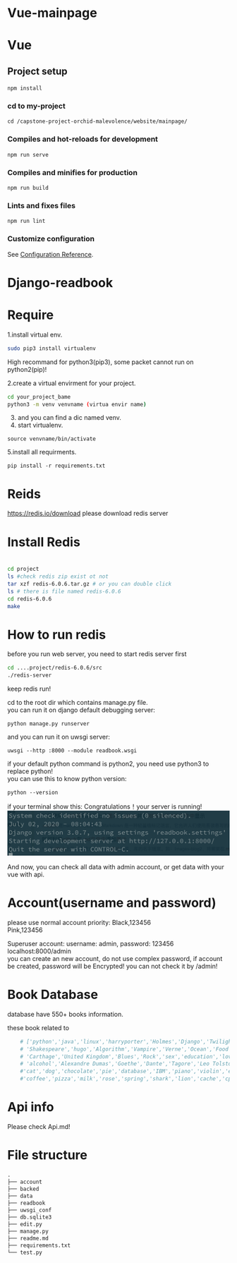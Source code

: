 # Vue-mainpage

# Vue

## Project setup

```
npm install
```

### cd to my-project

```
cd /capstone-project-orchid-malevolence/website/mainpage/
```

### Compiles and hot-reloads for development

```
npm run serve
```

### Compiles and minifies for production

```
npm run build
```

### Lints and fixes files

```
npm run lint
```

### Customize configuration

See [Configuration Reference](https://cli.vuejs.org/config/).

# Django-readbook

# Require

1.install virtual env.

```bash
sudo pip3 install virtualenv
```

High recommand for python3(pip3), some packet cannot run on python2(pip)!

2.create a virtual envirment for your project.

```bash
cd your_project_bame
python3 -m venv venvname (virtua envir name)
```

3. and you can find a dic named venv.
4. start virtualenv.

```
source venvname/bin/activate
```

5.install all requirments.

```
pip install -r requirements.txt
```

# Reids

<https://redis.io/download>
please download redis server

# Install Redis

```bash

cd project
ls #check redis zip exist ot not
tar xzf redis-6.0.6.tar.gz # or you can double click
ls # there is file named redis-6.0.6
cd redis-6.0.6
make
```

# How to run redis

before you run web server, you need to start redis server first

```bash
cd ....project/redis-6.0.6/src
./redis-server

```

keep redis run!

cd to the root dir which contains manage.py file.<br>
you can run it on django default debugging server:

```
python manage.py runserver
```

and you can run it on uwsgi server:

```
uwsgi --http :8000 --module readbook.wsgi
```

if your default python command is python2, you need use python3 to replace python!<br>
you can use this to know python version:

```
python --version
```

if your terminal show this: Congratulations！your server is running!
![image](https://github.com/unsw-cse-capstone-project/capstone-project-orchid-malevolence/blob/master/Django_and_vue/img.png)

And now, you can check all data with admin account, or get data with your vue with api.

# Account(username and password)

please use normal account priority:
Black,123456<br>
Pink,123456<br>

Superuser account: username: admin, password: 123456<br>
localhost:8000/admin<br>
you can create an new account, do not use complex password, if account be created, password will be Encrypted! you can not check it by /admin!

# Book Database

database have 550+ books information.

these book related to

```python
    # ['python','java','linux','harryporter','Holmes','Django','Twilight','cook',
    # 'Shakespeare','hugo','Algorithm','Vampire','Verne','Ocean','Food','Fruit','Maya','Egypt','Roma',
    # 'Carthage','United Kingdom','Blues','Rock','sex','education','love','friend','countryside','airplane','magic','speaking',
    # 'alcohol','Alexandre Dumas','Goethe','Dante','Tagore','Leo Tolstoy','Maxim Gorky','Hemingway','Balzac','Pushkin',
    #'cat','dog','chocolate','pie','database','IBM','piano','violin','elves','tank','cake','tea',
    #'coffee','pizza','milk','rose','spring','shark','lion','cache','cpu','gpu','intel','newspaper','law','sun','moon','basketball','football']
```

# Api info

Please check Api.md!

# File structure

```
.
├── account
├── backed
├── data
├── readbook
├── uwsgi_conf
├── db.sqlite3
├── edit.py
├── manage.py
├── readme.md
├── requirements.txt
└── test.py
```

